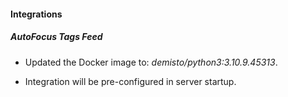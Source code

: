 
#### Integrations
##### AutoFocus Tags Feed
- Updated the Docker image to: *demisto/python3:3.10.9.45313*.

- Integration will be pre-configured in server startup.
